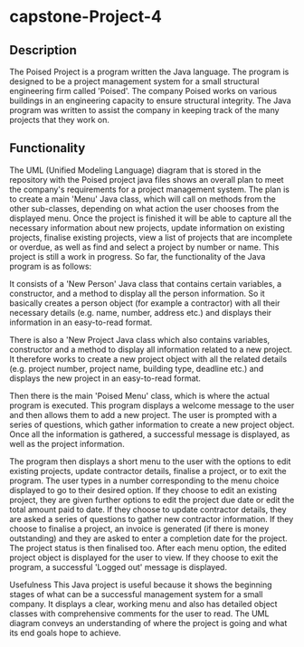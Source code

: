 # capstone-Project-4
## Description
The Poised Project is a program written the Java language. The program is designed to be a project management system for a small structural engineering firm called 'Poised'. The company Poised works on various buildings in an engineering capacity to ensure structural integrity. The Java program was written to assist the company in keeping track of the many projects that they work on.

## Functionality
The UML (Unified Modeling Language) diagram that is stored in the repository with the Poised project java files shows an overall plan to meet the company's requirements for a project management system. The plan is to create a main 'Menu' Java class, which will call on methods from the other sub-classes, depending on what action the user chooses from the displayed menu. Once the project is finished it will be able to capture all the necessary information about new projects, update information on existing projects, finalise existing projects, view a list of projects that are incomplete or overdue, as well as find and select a project by number or name. This project is still a work in progress. So far, the functionality of the Java program is as follows:

It consists of a 'New Person' Java class that contains certain variables, a constructor, and a method to display all the person information. So it basically creates a person object (for example a contractor) with all their necessary details (e.g. name, number, address etc.) and displays their information in an easy-to-read format.

There is also a 'New Project Java class which also contains variables, constructor and a method to display all information related to a new project. It therefore works to create a new project object with all the related details (e.g. project number, project name, building type, deadline etc.) and displays the new project in an easy-to-read format.

Then there is the main 'Poised Menu' class, which is where the actual program is executed. This program displays a welcome message to the user and then allows them to add a new project. The user is prompted with a series of questions, which gather information to create a new project object. Once all the information is gathered, a successful message is displayed, as well as the project information.

The program then displays a short menu to the user with the options to edit existing projects, update contractor details, finalise a project, or to exit the program. The user types in a number corresponding to the menu choice displayed to go to their desired option. If they choose to edit an existing project, they are given further options to edit the project due date or edit the total amount paid to date. If they choose to update contractor details, they are asked a series of questions to gather new contractor information. If they choose to finalise a project, an invoice is generated (if there is money outstanding) and they are asked to enter a completion date for the project. The project status is then finalised too. After each menu option, the edited project object is displayed for the user to view. If they choose to exit the program, a successful 'Logged out' message is displayed.

Usefulness
This Java project is useful because it shows the beginning stages of what can be a successful management system for a small company. It displays a clear, working menu and also has detailed object classes with comprehensive comments for the user to read. The UML diagram conveys an understanding of where the project is going and what its end goals hope to achieve.
